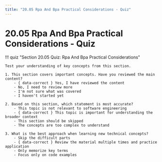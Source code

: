 ```yaml
---
title: "20.05 Rpa And Bpa Practical Considerations - Quiz"
---
```


# 20.05 Rpa And Bpa Practical Considerations - Quiz

!!! quiz "Section 20.05 Quiz: Rpa And Bpa Practical Considerations"

    Test your understanding of key concepts from this section.

    1. This section covers important concepts. Have you reviewed the main content?
        - { data-correct } Yes, I have reviewed the content
        - No, I need to review more
        - I'm not sure what was covered
        - I haven't started yet

    2. Based on this section, which statement is most accurate?
        - This topic is not relevant to software engineering
        - { data-correct } This topic is important for understanding the broader context
        - This section should be skipped
        - The concepts are too complex to understand

    3. What is the best approach when learning new technical concepts?
        - Skip the difficult parts
        - { data-correct } Review the material multiple times and practice application
        - Only memorize key terms
        - Focus only on code examples
